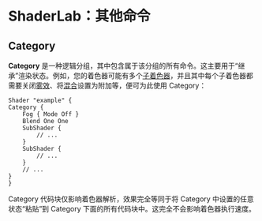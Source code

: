 # ShaderLab：其他命令


Category
--------


**Category** 是一种逻辑分组，其中包含属于该分组的所有命令。这主要用于“继承”渲染状态。例如，您的着色器可能有多个[子着色器](SL-SubShader.html)，并且其中每个子着色器都需要关闭[雾效](SL-Fog.html)、将[混合](SL-Blend.html)设置为附加等，便可为此使用 Category：


````
Shader "example" {
Category {
    Fog { Mode Off }
    Blend One One
    SubShader {
        // ...
    }
    SubShader {
        // ...
    }
    // ...
}
}
````

Category 代码块仅影响着色器解析，效果完全等同于将 Category 中设置的任意状态“粘贴”到 Category 下面的所有代码块中。这完全不会影响着色器执行速度。
